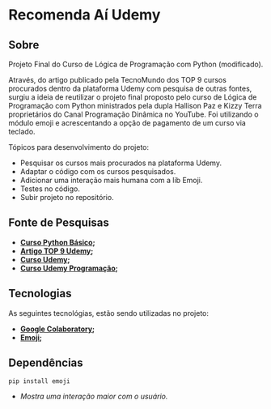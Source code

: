 # Recomenda Aí Udemy

## Sobre
Projeto Final do Curso de Lógica de Programação com Python (modificado).

Através, do artigo publicado pela TecnoMundo dos TOP 9 cursos procurados dentro da plataforma Udemy 
com pesquisa de outras fontes, surgiu a ideia de reutilizar o projeto final proposto pelo curso de 
Lógica de Programação com Python ministrados pela dupla Hallison Paz e Kizzy Terra proprietários do 
Canal Programação Dinâmica no YouTube. Foi utilizando o módulo emoji e acrescentando a opção de 
pagamento de um curso via teclado.

Tópicos para desenvolvimento do projeto:
- Pesquisar os cursos mais procurados na plataforma Udemy.
- Adaptar o código com os cursos pesquisados.
- Adicionar uma interação mais humana com a lib Emoji.
- Testes no código.
- Subir projeto no repositório.

## Fonte de Pesquisas

- **[Curso Python Básico](https://app.collabplay.online/users/2904c807-c392-4bd6-86a1-ef745eedddc5/products/73cd7373-6090-4a28-958f-b699254231dc);**
- **[Artigo TOP 9 Udemy](https://www.tecmundo.com.br/mercado/148621-top-9-cursos-online-vendidos-udemy-brasil.html);**
- **[Curso Udemy](https://programacaopratica.com.br/2020/06/06/250-cursos-gratuitos-da-udemy/);**
- **[Curso Udemy Programação](https://www.ramosdainformatica.com.br/startups-sucesso/carreira/250-cursos-gratuitos-da-udemy-sobre-programacao-e-ti/);**

## Tecnologias
As seguintes tecnológias, estão sendo utilizadas no projeto:
- **[Google Colaboratory](https://colab.research.google.com);**
- **[Emoji](https://pypi.org/project/emoji/);**

## Dependências

`pip install emoji`

- *Mostra uma interação maior com o usuário.*
